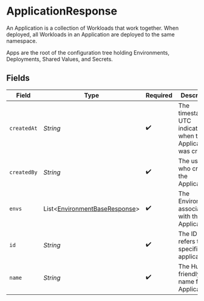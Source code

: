 # ApplicationResponse

An Application is a collection of Workloads that work together. When deployed, all Workloads in an Application are deployed to the same namespace.

Apps are the root of the configuration tree holding Environments, Deployments, Shared Values, and Secrets.


## Fields

| Field                                                                           | Type                                                                            | Required                                                                        | Description                                                                     | Example                                                                         |
| ------------------------------------------------------------------------------- | ------------------------------------------------------------------------------- | ------------------------------------------------------------------------------- | ------------------------------------------------------------------------------- | ------------------------------------------------------------------------------- |
| `createdAt`                                                                     | *String*                                                                        | :heavy_check_mark:                                                              | The timestamp in UTC indicates when the Application was created.                | 2020-06-22T09:37:23.523Z                                                        |
| `createdBy`                                                                     | *String*                                                                        | :heavy_check_mark:                                                              | The user who created the Application.                                           |                                                                                 |
| `envs`                                                                          | List<[EnvironmentBaseResponse](../../models/shared/EnvironmentBaseResponse.md)> | :heavy_check_mark:                                                              | The Environments associated with the Application.                               |                                                                                 |
| `id`                                                                            | *String*                                                                        | :heavy_check_mark:                                                              | The ID which refers to a specific application.                                  |                                                                                 |
| `name`                                                                          | *String*                                                                        | :heavy_check_mark:                                                              | The Human-friendly name for the Application.                                    |                                                                                 |